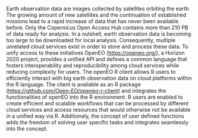 Earth observation data are images collected by satellites orbiting the earth. The growing amount of new satellites and the continuation of established missions lead to a rapid increase of data that has never been available before. Only the Copernicus Open Access Hub contains more than 210 PB of data ready for analysis. In a nutshell, earth observation data is becoming too large to be downloaded for local analysis. 
Consequently, multiple unrelated cloud services exist in order to store and process these data. To unify access to these initiatives OpenEO (https://openeo.org/), a Horizon 2020 project, provides a unified API and defines a common language that fosters interoperability and reproducibility among cloud services while reducing complexity for users. 
The openEO R client allows R users to efficiently interact with big earth observation data on cloud platforms within the R language. The client is available as an R package (https://github.com/Open-EO/openeo-r-client) and integrates the functionalities of openEO into the R environment. R users are enabled to create efficient and scalable workflows that can be processed by different cloud services and access resources that would otherwise not be available in a unified way via R. Additionaly, the concept of user defined functions adds the freedom of solving user specific tasks and integrates seamlessly into the concept.
